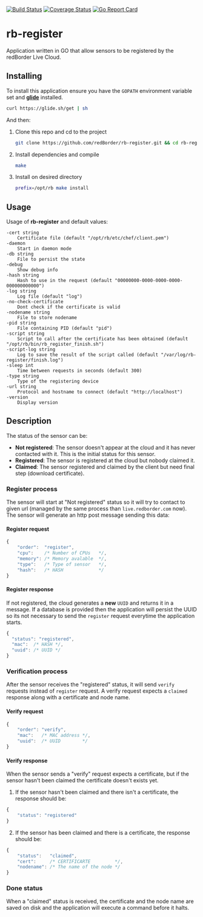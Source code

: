 [![Build Status](https://travis-ci.org/redBorder/rb-register.svg?branch=master)](https://travis-ci.org/redBorder/rb-register)
[![Coverage Status](https://coveralls.io/repos/github/redBorder/rb-register/badge.svg?branch=master)](https://coveralls.io/github/redBorder/rb-register?branch=master)
[![Go Report Card](https://goreportcard.com/badge/github.com/redBorder/rb-register)](https://goreportcard.com/report/github.com/redBorder/rb-register)

# rb-register

Application written in GO that allow sensors to be registered by the redBorder
Live Cloud.

## Installing

To install this application ensure you have the `GOPATH` environment variable
set and **[glide](https://glide.sh/)** installed.

```bash
curl https://glide.sh/get | sh
```

And then:

1. Clone this repo and cd to the project

    ```bash
    git clone https://github.com/redBorder/rb-register.git && cd rb-register
    ```
2. Install dependencies and compile

    ```bash
    make
    ```
3. Install on desired directory

    ```bash
    prefix=/opt/rb make install
    ```

## Usage

Usage of **rb-register** and default values:

```
-cert string
  	Certificate file (default "/opt/rb/etc/chef/client.pem")
-daemon
  	Start in daemon mode
-db string
  	File to persist the state
-debug
  	Show debug info
-hash string
  	Hash to use in the request (default "00000000-0000-0000-0000-000000000000")
-log string
  	Log file (default "log")
-no-check-certificate
  	Dont check if the certificate is valid
-nodename string
  	File to store nodename
-pid string
  	File containing PID (default "pid")
-script string
  	Script to call after the certificate has been obtained (default "/opt/rb/bin/rb_register_finish.sh")
-script-log string
  	Log to save the result of the script called (default "/var/log/rb-register/finish.log")
-sleep int
  	Time between requests in seconds (default 300)
-type string
  	Type of the registering device
-url string
  	Protocol and hostname to connect (default "http://localhost")
-version
  	Display version
```

## Description

The status of the sensor can be:

- **Not registered**: The sensor doesn't appear at the cloud and it has never
contacted with it. This is the initial status for this sensor.
- **Registered**: The sensor is registered at the cloud but nobody claimed it.
- **Claimed**: The sensor registered and claimed by the client but need final
step (download certificate).

### Register process

The sensor will start at "Not registered" status so it will try to contact
to given url (managed by the same process than `live.redborder.com` now). The
sensor will generate an http post message sending this data:

#### Register request

```javascript
{
    "order":  "register",
    "cpu":    /* Number of CPUs   */,
    "memory": /* Memory avalable  */,
    "type":   /* Type of sensor   */,
    "hash":   /* HASH             */
}
```

#### Register response

If not registered, the cloud generates a **new** `UUID` and returns it in a
message. If a database is provided then the application will persist the UUID
so its not necessary to send the `register` request everytime the application
starts.

  ```javascript
  {
    "status": "registered",
    "mac":  /* HASH */,
    "uuid": /* UUID */
  }
  ```

### Verification process

After the sensor receives the "registered" status, it will send `verify`
requests instead of `register` request. A verify request expects a `claimed`
response along with a certificate and node name.

#### Verify request

```javascript
{
    "order": "verify",
    "mac":   /* MAC address */,
    "uuid":  /* UUID        */
}
```

#### Verify response

When the sensor sends a "verify" request expects a certificate, but if the sensor hasn't been claimed the certificate doesn't exists yet.

1. If the sensor hasn't been claimed and there isn't a certificate, the response should be:

```javascript
{
    "status": "registered"
}
```

2. If the sensor has been claimed and there is a certificate, the response should be:

```javascript
{
    "status":   "claimed",
    "cert":     /* CERTIFICARTE         */,
    "nodename": /* The name of the node */
}
```

### Done status

When a "claimed" status is received, the certificate and the node name are saved
on disk and the application will execute a command before it halts.
